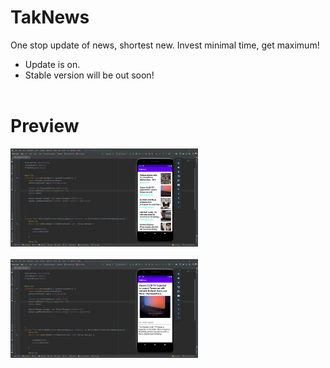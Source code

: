 # TakNews
One stop update of news, shortest new. Invest minimal time, get maximum!

* Update is on.
* Stable version will be out soon!<br /><br />
# Preview
<img src="part1.png" width="300" ><br /><br />
<img src="part2.png" width="300" ><br />
